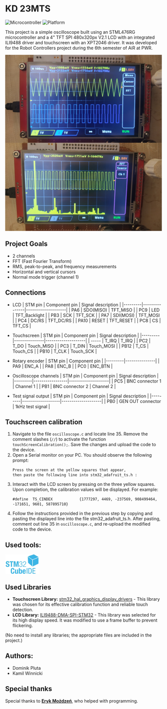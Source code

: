 # KD 23MTS

![Microcontroller](https://img.shields.io/badge/Board-NUCLEO_L476RG-white) 
![Platform](https://img.shields.io/badge/Platform-STM32cubeIDE_1.4.0-darkcyan)

This project is a simple oscilloscope built using an STML476RG microcontroller and a 4" TFT SPI 480x320px V2.1 LCD with an integrated ILI9488 driver and touchscreen with an XPT2046 driver. It was developed for the Robot Controllers project during the 6th semester of AiR at PWR.



<img align="center" src="images/photos/2ch_on.jpg">
<img align="center" src="images/photos/fft_squarewave.jpg">

## Project Goals
  - 2 channels
  - FFT (Fast Fourier Transform)
  - RMS, peak-to-peak, and frequency measurements
  - Horizontal and vertical cursors
  - Normal mode trigger (channel 1)

## Connections

- LCD
  | STM pin | Component pin | Signal description |
  |---------|---------------|--------------------|
  | PA6     | SDO(MISO)     | TFT_MISO           |
  | PC9     | LED           | TFT_Backlight      |
  | PB3     | SCK           | TFT_SCK            |
  | PA7     | SDI(MOSI)     | TFT_MOSI           |
  | PC4     | DC/RS         | TFT_DC/RS          |
  | PA10    | RESET         | TFT_RESET          |
  | PC8     | CS            | TFT_CS             |


- Touchscreen
  | STM pin | Component pin | Signal description |
  |---------|---------------|--------------------|
  | -----   | T_IRQ         | T_IRQ              |
  | PC2     | T_DO          | Touch_MISO         |
  | PC3     | T_DIN         | Touch_MOSI         |
  | PB12    | T_CS          | Touch_CS           |
  | PB10    | T_CLK         | Touch_SCK          |

- Rotary encoder
  | STM pin | Component pin |
  |---------|---------------|
  | PA9     | ENC_A         |
  | PA8     | ENC_B         |
  | PC0     | ENC_BTN       |

- Oscilloscope channels
  | STM pin | Component pin   | Signal description |
  |---------|-----------------|--------------------|
  | PC5     | BNC connector 1 | Channel 1          |
  | PB1     | BNC connector 2 | Channel 2          |


- Test signal output
  | STM pin | Component pin     | Signal description |
  |---------|-------------------|--------------------|
  | PB0     | GEN OUT connector | 1kHz test signal   |

## Touchscreen calibration
1. Navigate to the file `oscilloscope.c` and locate line 35. Remove the comment slashes (`//`) to activate the function `touchScreenCalibration();`. Save the changes and upload the code to the device.
2. Open a Serial monitor on your PC. You should observe the following prompt:
    ```
    Press the screen at the yellow squares that appear,
    then paste the following line into stm32_adafruit_ts.h :
    ```
3. Interact with the LCD screen by pressing on the three yellow squares. Upon completion, the calibration values will be displayed. For example:
    ```
    #define  TS_CINDEX            {1777297, 4469, -237569, 908499464, -171651, 9601, 587895710}
    ```
4. Follow the instructions provided in the previous step by copying and pasting the displayed line into the file stm32_adafruit_ts.h. After pasting, comment out line 35 in `oscilloscope.c`, and re-upload the modified code to the device.

## Used tools: 
<img align="center" height="64" src="images/logos/STM32CubeIDE.png">

## Used Libraries

- **Touchscreen Library:** [stm32_hal_graphics_display_drivers](https://github.com/RobertoBenjami/stm32_hal_graphics_display_drivers) - This library was chosen for its effective calibration function and reliable touch detection.
- **LCD Library:** [ILI9488-DMA-SPI-STM32](https://github.com/offpic/ILI9488-DMA-SPI-STM32-4-3.95-INCH-STM32F103-TOUCH) - This library was selected for its high display speed. It was modified to use a frame buffer to prevent flickering.

(No need to install any libraries; the appropriate files are included in the project.)


## Authors:
- Dominik Pluta
- Kamil Winnicki

## Special thanks

Special thanks to [**Eryk Możdzeń**](https://github.com/Eryk-Mozdzen), who helped with programming.
